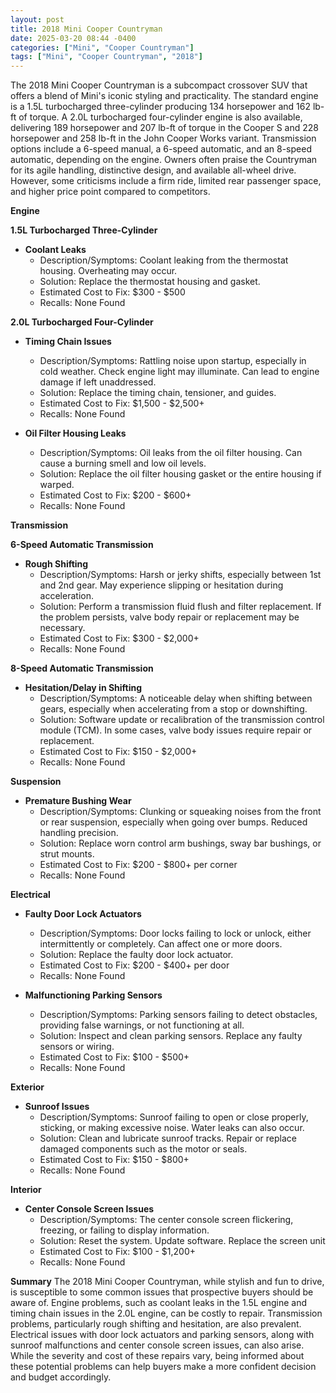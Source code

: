 ```yaml
---
layout: post
title: 2018 Mini Cooper Countryman
date: 2025-03-20 08:44 -0400
categories: ["Mini", "Cooper Countryman"]
tags: ["Mini", "Cooper Countryman", "2018"]
---
```

The 2018 Mini Cooper Countryman is a subcompact crossover SUV that offers a blend of Mini's iconic styling and practicality. The standard engine is a 1.5L turbocharged three-cylinder producing 134 horsepower and 162 lb-ft of torque. A 2.0L turbocharged four-cylinder engine is also available, delivering 189 horsepower and 207 lb-ft of torque in the Cooper S and 228 horsepower and 258 lb-ft in the John Cooper Works variant. Transmission options include a 6-speed manual, a 6-speed automatic, and an 8-speed automatic, depending on the engine. Owners often praise the Countryman for its agile handling, distinctive design, and available all-wheel drive. However, some criticisms include a firm ride, limited rear passenger space, and higher price point compared to competitors.

**Engine**

**1.5L Turbocharged Three-Cylinder**

*   **Coolant Leaks**
    *   Description/Symptoms: Coolant leaking from the thermostat housing. Overheating may occur.
    *   Solution: Replace the thermostat housing and gasket.
    *   Estimated Cost to Fix: $300 - $500
    *   Recalls: None Found

**2.0L Turbocharged Four-Cylinder**

*   **Timing Chain Issues**
    *   Description/Symptoms: Rattling noise upon startup, especially in cold weather. Check engine light may illuminate. Can lead to engine damage if left unaddressed.
    *   Solution: Replace the timing chain, tensioner, and guides.
    *   Estimated Cost to Fix: $1,500 - $2,500+
    *   Recalls: None Found

*   **Oil Filter Housing Leaks**
    *   Description/Symptoms: Oil leaks from the oil filter housing. Can cause a burning smell and low oil levels.
    *   Solution: Replace the oil filter housing gasket or the entire housing if warped.
    *   Estimated Cost to Fix: $200 - $600+
    *   Recalls: None Found

**Transmission**

**6-Speed Automatic Transmission**

*   **Rough Shifting**
    *   Description/Symptoms: Harsh or jerky shifts, especially between 1st and 2nd gear. May experience slipping or hesitation during acceleration.
    *   Solution: Perform a transmission fluid flush and filter replacement. If the problem persists, valve body repair or replacement may be necessary.
    *   Estimated Cost to Fix: $300 - $2,000+
    *   Recalls: None Found

**8-Speed Automatic Transmission**

*   **Hesitation/Delay in Shifting**
    *   Description/Symptoms: A noticeable delay when shifting between gears, especially when accelerating from a stop or downshifting.
    *   Solution: Software update or recalibration of the transmission control module (TCM). In some cases, valve body issues require repair or replacement.
    *   Estimated Cost to Fix: $150 - $2,000+
    *   Recalls: None Found

**Suspension**

*   **Premature Bushing Wear**
    *   Description/Symptoms: Clunking or squeaking noises from the front or rear suspension, especially when going over bumps. Reduced handling precision.
    *   Solution: Replace worn control arm bushings, sway bar bushings, or strut mounts.
    *   Estimated Cost to Fix: $200 - $800+ per corner
    *   Recalls: None Found

**Electrical**

*   **Faulty Door Lock Actuators**
    *   Description/Symptoms: Door locks failing to lock or unlock, either intermittently or completely. Can affect one or more doors.
    *   Solution: Replace the faulty door lock actuator.
    *   Estimated Cost to Fix: $200 - $400+ per door
    *   Recalls: None Found

*   **Malfunctioning Parking Sensors**
    *   Description/Symptoms: Parking sensors failing to detect obstacles, providing false warnings, or not functioning at all.
    *   Solution: Inspect and clean parking sensors. Replace any faulty sensors or wiring.
    *   Estimated Cost to Fix: $100 - $500+
    *   Recalls: None Found

**Exterior**

*   **Sunroof Issues**
    *   Description/Symptoms: Sunroof failing to open or close properly, sticking, or making excessive noise. Water leaks can also occur.
    *   Solution: Clean and lubricate sunroof tracks. Repair or replace damaged components such as the motor or seals.
    *   Estimated Cost to Fix: $150 - $800+
    *   Recalls: None Found

**Interior**

*   **Center Console Screen Issues**
    *   Description/Symptoms: The center console screen flickering, freezing, or failing to display information.
    *   Solution: Reset the system. Update software. Replace the screen unit
    *   Estimated Cost to Fix: $100 - $1,200+
    *   Recalls: None Found

**Summary**
The 2018 Mini Cooper Countryman, while stylish and fun to drive, is susceptible to some common issues that prospective buyers should be aware of. Engine problems, such as coolant leaks in the 1.5L engine and timing chain issues in the 2.0L engine, can be costly to repair. Transmission problems, particularly rough shifting and hesitation, are also prevalent. Electrical issues with door lock actuators and parking sensors, along with sunroof malfunctions and center console screen issues, can also arise. While the severity and cost of these repairs vary, being informed about these potential problems can help buyers make a more confident decision and budget accordingly.

